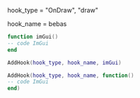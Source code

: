 hook_type = "OnDraw", "draw"

hook_name = bebas
```lua
function imGui()
-- code ImGui
end

AddHook(hook_type, hook_name, imGui)
```
```lua
AddHook(hook_type, hook_name, function()
-- code ImGui
end)
```
